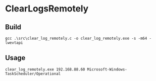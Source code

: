 # ClearLogsRemotely
 
## Build
```
gcc .\src\clear_log_remotely.c -o clear_log_remotely.exe -s -m64 -lwevtapi
```

## Usage
```
clear_log_remotely.exe 192.168.88.60 Microsoft-Windows-TaskScheduler/Operational
```